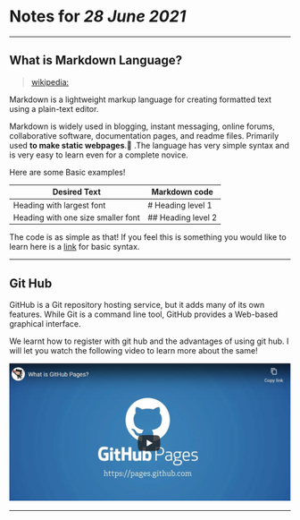 # Notes for _28 June 2021_

***

## What is Markdown Language?  

>[wikipedia:](https://en.wikipedia.org/wiki/Markdown) 

Markdown is a lightweight markup language for creating formatted text using a plain-text editor.  

Markdown is widely used in blogging, instant messaging, online forums, collaborative software, documentation pages, and readme files. Primarily used **to make static webpages**.:dizzy: .The language has very simple syntax and is very easy to learn even for a complete novice. 

Here are some Basic examples!

| Desired Text                      | Markdown code        |
| ----------------------------------|----------------------|
| Heading with largest font         | # Heading level 1    |
| Heading with one size smaller font| ## Heading level 2   |

The code is as simple as that! If you feel this is something you would like to learn here is a [link](https://www.markdownguide.org/basic-syntax/) for basic syntax. 


***

## Git Hub

GitHub is a Git repository hosting service, but it adds many of its own features. While Git is a command line tool, GitHub provides a Web-based graphical interface. 

We learnt how to register with git hub and the advantages of using git hub. I will let you watch the following video to learn more about the same!


[![git](gitpic.jpeg)]({https://www.youtube.com/embed/2MsN8gpT6jY?} "Git Pages")

***


